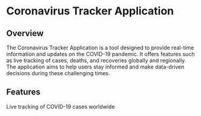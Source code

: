 # Coronavirus Tracker Application

## Overview

The Coronavirus Tracker Application is a tool designed to provide real-time information and updates on the COVID-19 pandemic. It offers features such as live tracking of cases, deaths, and recoveries globally and regionally. The application aims to help users stay informed and make data-driven decisions during these challenging times.

## Features

Live tracking of COVID-19 cases worldwide
